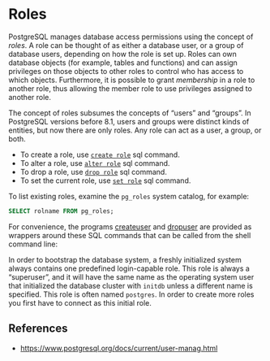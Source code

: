 # Roles

PostgreSQL manages database access permissions using the concept of _roles_. A role can be thought of as either a database user, or a group of database users, depending on how the role is set up. Roles can own database objects (for example, tables and functions) and can assign privileges on those objects to other roles to control who has access to which objects. Furthermore, it is possible to grant _membership_ in a role to another role, thus allowing the member role to use privileges assigned to another role.

The concept of roles subsumes the concepts of “users” and “groups”. In PostgreSQL versions before 8.1, users and groups were distinct kinds of entities, but now there are only roles. Any role can act as a user, a group, or both.

- To create a role, use [`create role`](postgres/commands/createrole) sql command.
- To alter a role, use [`alter role`](postgres/commands/alterrole) sql command.
- To drop a role, use [`drop role`](postgres/commands/droprole) sql command.
- To set the current role, use [`set role`](postgres/commands/setrole) sql command.

To list existing roles, examine the `pg_roles` system catalog, for example:

```sql
SELECT rolname FROM pg_roles;
```

For convenience, the programs [createuser](https://www.postgresql.org/docs/current/app-createuser.html "createuser") and [dropuser](https://www.postgresql.org/docs/current/app-dropuser.html "dropuser") are provided as wrappers around these SQL commands that can be called from the shell command line:

In order to bootstrap the database system, a freshly initialized system always contains one predefined login-capable role. This role is always a “superuser”, and it will have the same name as the operating system user that initialized the database cluster with `initdb` unless a different name is specified. This role is often named `postgres`. In order to create more roles you first have to connect as this initial role.

## References

- https://www.postgresql.org/docs/current/user-manag.html
